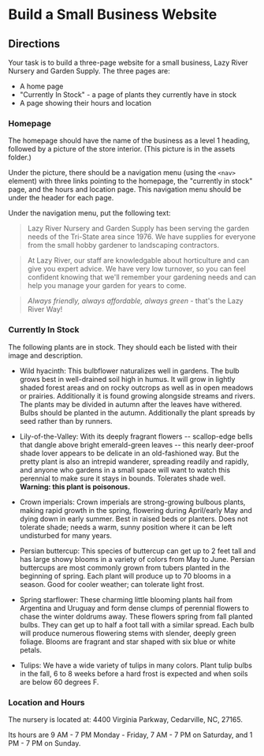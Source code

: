 # Build a Small Business Website

## Directions

Your task is to build a three-page website for a small business, Lazy River Nursery and Garden Supply. The three pages are:

* A home page
* "Currently In Stock" - a page of plants they currently have in stock
* A page showing their hours and location

### Homepage

The homepage should have the name of the business as a level 1 heading, followed by a picture of the store interior. (This picture is in the assets folder.)

Under the picture, there should be a navigation menu (using the `<nav>` element) with three links pointing to the homepage, the "currently in stock" page, and the hours and location page. This navigation menu should be under the header for each page.

Under the navigation menu, put the following text:

> Lazy River Nursery and Garden Supply has been serving the garden needs of the Tri-State area since 1976. We have supplies for everyone from the small hobby gardener to landscaping contractors.

> At Lazy River, our staff are knowledgable about horticulture and can give you expert advice. We have very low turnover, so you can feel confident knowing that we'll remember your gardening needs and can help you manage your garden for years to come.

> *Always friendly, always affordable, always green* - that's the Lazy River Way!

### Currently In Stock

The following plants are in stock. They should each be listed with their image and description.

* Wild hyacinth: This bulbflower naturalizes well in gardens. The bulb grows best in well-drained soil high in humus. It will grow in lightly shaded forest areas and on rocky outcrops as well as in open meadows or prairies. Additionally it is found growing alongside streams and rivers. The plants may be divided in autumn after the leaves have withered. Bulbs should be planted in the autumn. Additionally the plant spreads by seed rather than by runners.

* Lily-of-the-Valley: With its deeply fragrant flowers -- scallop-edge bells that dangle above bright emerald-green leaves -- this nearly deer-proof shade lover appears to be delicate in an old-fashioned way. But the pretty plant is also an intrepid wanderer, spreading readily and rapidly, and anyone who gardens in a small space will want to watch this perennial to make sure it stays in bounds. Tolerates shade well. **Warning: this plant is poisonous.**

* Crown imperials: Crown imperials are strong-growing bulbous plants, making rapid growth in the spring, flowering during April/early May and dying down in early summer. Best in raised beds or planters. Does not tolerate shade; needs a warm, sunny position where it can be left undisturbed for many years.

* Persian buttercup: This species of buttercup can get up to 2 feet tall and has large showy blooms in a variety of colors from May to June. Persian buttercups are most commonly grown from tubers planted in the beginning of spring. Each plant will produce up to 70 blooms in a season. Good for cooler weather; can tolerate light frost.

* Spring starflower: These charming little blooming plants hail from Argentina and Uruguay and form dense clumps of perennial flowers to chase the winter doldrums away. These flowers spring from fall planted bulbs. They can get up to half a foot tall with a similar spread. Each bulb will produce numerous flowering stems with slender, deeply green foliage. Blooms are fragrant and star shaped with six blue or white petals.

* Tulips: We have a wide variety of tulips in many colors. Plant tulip bulbs in the fall, 6 to 8 weeks before a hard frost is expected and when soils are below 60 degrees F.

### Location and Hours

The nursery is located at: 4400 Virginia Parkway, Cedarville, NC, 27165.

Its hours are 9 AM - 7 PM Monday - Friday, 7 AM - 7 PM on Saturday, and 1 PM - 7 PM on Sunday.
